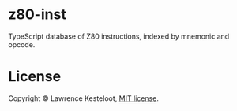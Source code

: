 # z80-inst

TypeScript database of Z80 instructions, indexed by mnemonic and opcode.

# License

Copyright &copy; Lawrence Kesteloot, [MIT license](LICENSE).
